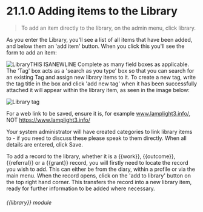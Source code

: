 # 21.1.0    Adding items to the Library

> To add an item directly to the library, on the admin menu, click library. 

As you enter the Library, you'll see a list of all items that have been added, and below them an 'add item' button. When you click this you'll see the form to add an item:

![Library]({{imgpath}}199a.jpg)THIS ISANEWLINE
Complete as many field boxes as applicable. The 'Tag' box acts as a 'search as you type' box so that you can search for an existing Tag and assign new library items to it. To create a new tag, write the tag title in the box and click 'add new tag' when it has been successfully attached it will appear within the library item, as seen in the image below:

![Library tag]({{imgpath}}199b.jpg)

For a web link to be saved, ensure it is, for example www.lamplight3.info/, NOT https://www.lamplight3.info/

Your system administrator will have created categories to link library items to - if you need to discuss these please speak to them directly. When all details are entered, click Save.

To add a record to the library, whether it is a {{work}}, {{outcome}}, {{referral}} or a {{grant}} record, you will firstly need to locate the record you wish to add. This can either be from the diary, within a profile or via the main menu. When the record opens, click on the 'add to library' button on the top right hand corner. This transfers the record into a new library item, ready for further information to be added where necessary. 

###### {{library}} module

